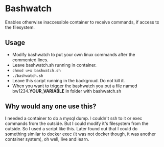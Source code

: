 # Bashwatch

Enables otherwise inaccessible container to receive commands, if access to the filesystem.

## Usage

- Modify bashwatch to put your own linux commands after the commented lines.
- Leave bashwatch.sh running in container.
- `chmod u+x bashwatch.sh`
- `./bashwatch.sh`
- Leave this script running in the backgroud. Do not kill it.
- When you want to trigger the bashwatch you put a file named bw1234.**YOUR_VARIABLE** in folder with bashwatch.sh

## Why would any one use this?

I needed a container to do a mysql dump. I couldn't ssh to it or exec commands from the outside. But I could modify it's filesystem from the outside. So I used a script like this. Later found out that I could do something similar to docker exec (it was not docker though, it was another container system), oh well, live and learn.
